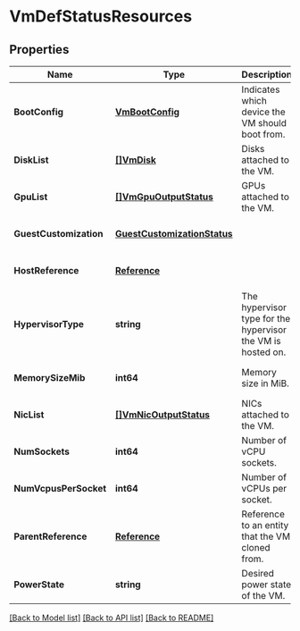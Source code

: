 # VmDefStatusResources

## Properties
Name | Type | Description | Notes
------------ | ------------- | ------------- | -------------
**BootConfig** | [**VmBootConfig**](vm_boot_config.md) | Indicates which device the VM should boot from. | [optional] [default to null]
**DiskList** | [**[]VmDisk**](vm_disk.md) | Disks attached to the VM. | [optional] [default to null]
**GpuList** | [**[]VmGpuOutputStatus**](vm_gpu_output_status.md) | GPUs attached to the VM. | [optional] [default to null]
**GuestCustomization** | [**GuestCustomizationStatus**](guest_customization_status.md) |  | [optional] [default to null]
**HostReference** | [**Reference**](reference.md) |  | [optional] [default to null]
**HypervisorType** | **string** | The hypervisor type for the hypervisor the VM is hosted on.  | [optional] [default to null]
**MemorySizeMib** | **int64** | Memory size in MiB. | [optional] [default to null]
**NicList** | [**[]VmNicOutputStatus**](vm_nic_output_status.md) | NICs attached to the VM. | [optional] [default to null]
**NumSockets** | **int64** | Number of vCPU sockets. | [optional] [default to null]
**NumVcpusPerSocket** | **int64** | Number of vCPUs per socket. | [optional] [default to null]
**ParentReference** | [**Reference**](reference.md) | Reference to an entity that the VM cloned from.  | [optional] [default to null]
**PowerState** | **string** | Desired power state of the VM. | [optional] [default to null]

[[Back to Model list]](../README.md#documentation-for-models) [[Back to API list]](../README.md#documentation-for-api-endpoints) [[Back to README]](../README.md)


